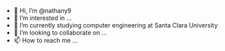 - 👋 Hi, I’m @nathany9
- 👀 I’m interested in ...
- 🌱 I’m currently studying computer engineering at Santa Clara University
- 💞️ I’m looking to collaborate on ...
- 📫 How to reach me ...

<!---
nathany9/nathany9 is a ✨ special ✨ repository because its `README.md` (this file) appears on your GitHub profile.
You can click the Preview link to take a look at your changes.
--->
